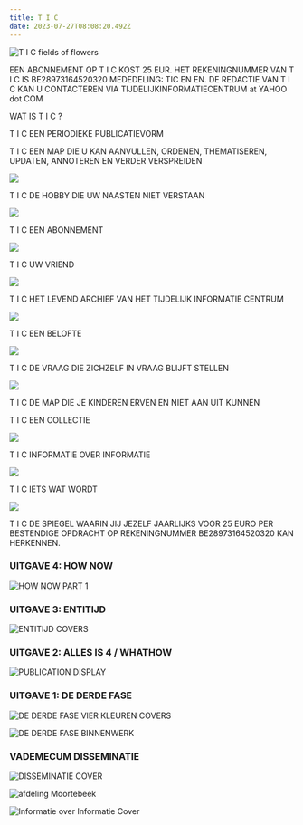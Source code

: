 ```yaml
---
title: T I C
date: 2023-07-27T08:08:20.492Z
---
```

![](https://jakobvandenbroucke.be/wp-content/uploads/2023/05/T-I-C_map-4716-2048x1364.jpg "T I C fields of flowers")

EEN ABONNEMENT OP T I C KOST 25 EUR. 
HET REKENINGNUMMER VAN T I C IS BE28973164520320
MEDEDELING: TIC EN EN.
DE REDACTIE VAN T I C KAN U CONTACTEREN VIA TIJDELIJKINFORMATIECENTRUM at YAHOO dot COM

WAT IS T I C ?

T I C 	EEN PERIODIEKE PUBLICATIEVORM

T I C 	EEN MAP DIE U KAN AANVULLEN, ORDENEN, THEMATISEREN, UPDATEN, ANNOTEREN EN 
	VERDER VERSPREIDEN

![](https://ucarecdn.com/6c2a3941-337d-4db1-9aa3-9253ae6a677b/)

T I C 	DE HOBBY DIE UW NAASTEN NIET VERSTAAN

![](https://ucarecdn.com/6296855c-074d-4ed8-934e-6b1b924f343d/)

T I C	EEN ABONNEMENT

![](https://ucarecdn.com/e7902ba1-93a2-4777-866f-3a803ae68352/)

T I C 	UW VRIEND

![](https://ucarecdn.com/ed9ffdb2-0d9c-4a37-832a-504ad9e38f60/)

T I C 	HET LEVEND ARCHIEF VAN HET TIJDELIJK INFORMATIE CENTRUM

![](https://ucarecdn.com/706b86de-6b7a-4cdc-b431-8398811ca0e2/)

T I C 	EEN BELOFTE

![](https://ucarecdn.com/a4846f21-4566-4a94-a647-ae332aef2952/)

T I C	DE VRAAG DIE ZICHZELF IN VRAAG BLIJFT STELLEN

![](https://ucarecdn.com/84c1ae0c-961d-4938-811c-19340a1c6a63/)

T I C 	DE MAP DIE JE KINDEREN ERVEN EN NIET AAN UIT KUNNEN

T I C 	EEN COLLECTIE

![](https://ucarecdn.com/b3ef9952-bb9c-4cd5-b7f3-68604b6b7d93/)

T I C 	INFORMATIE OVER INFORMATIE

![](https://ucarecdn.com/7746d767-4960-4603-99e4-a11a2d0da1bf/)

T I C 	IETS WAT WORDT

![](https://ucarecdn.com/fc77ade6-0db7-4cae-8d7d-7ccf98fb2e60/)

T I C 	DE SPIEGEL WAARIN JIJ JEZELF JAARLIJKS VOOR 25 EURO PER BESTENDIGE OPDRACHT OP 	REKENINGNUMMER BE28973164520320 KAN HERKENNEN.

### **UITGAVE 4: HOW NOW**

![HOW NOW PART 1](https://ucarecdn.com/765290d3-7014-4358-b4a6-98ccf3dff26b/ "How Now, featuring the && enentity.")

### **UITGAVE 3: ENTITIJD**

![ENTITIJD COVERS](https://ucarecdn.com/f0e15504-d035-4f3f-94b9-ff550abdc210/ "Rubbings of Jes Geys's school building form the texture of the cover.")

### **UITGAVE 2: ALLES IS 4 / WHATHOW**

![PUBLICATION DISPLAY](https://ucarecdn.com/ca919262-1953-4be5-9195-2036979f284f/ "Displayed at Watou / Whathow, 2024")

### **UITGAVE 1: DE DERDE FASE**

![DE DERDE FASE VIER KLEUREN COVERS](https://jakobvandenbroucke.be/wp-content/uploads/2023/07/documentatie_T-I-C_1_De-Derde-Fase-1627-2048x1536.jpg "Vierkleuren")

![DE DERDE FASE BINNENWERK](https://jakobvandenbroucke.be/wp-content/uploads/2023/07/documentatie_T-I-C_1_De-Derde-Fase-1635-2048x1364.jpg "Losse A4's")

### VADEMECUM DISSEMINATIE

![DISSEMINATIE COVER](https://ucarecdn.com/6ea8cef0-c801-424b-a796-a0e2c8ee953f/-/preview/-/enhance/50/ "DISSEMINATIE COVER")

![afdeling Moortebeek](https://ucarecdn.com/c2e7a65b-afc6-4d96-8623-7dc4c3e7174b/-/preview/-/enhance/54/-/sharp/12/ "afdeling Moortebeek")

![Informatie over Informatie Cover](https://ucarecdn.com/872706b4-8eef-41f3-8e03-ad7cb3aa6443/-/preview/-/enhance/70/ "Informatie over Informatie Cover")